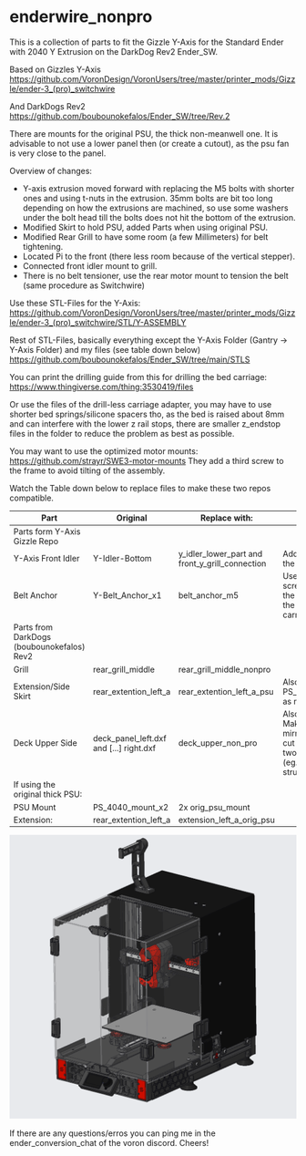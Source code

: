 # enderwire_nonpro

This is a collection of parts to fit the Gizzle Y-Axis for the Standard Ender with 2040 Y Extrusion on the DarkDog Rev2 Ender_SW.

Based on Gizzles Y-Axis https://github.com/VoronDesign/VoronUsers/tree/master/printer_mods/Gizzle/ender-3_(pro)_switchwire

And DarkDogs Rev2 https://github.com/boubounokefalos/Ender_SW/tree/Rev.2

There are mounts for the original PSU, the thick non-meanwell one.
It is advisable to not use a lower panel then (or create a cutout), as the psu fan is very close to the panel.


Overview of changes:

- Y-axis extrusion moved forward with replacing the M5 bolts with shorter ones and using t-nuts in the extrusion.
  35mm bolts are bit too long depending on how the extrusions are machined, so use some washers under the bolt head till the bolts 
  does not hit the bottom of the extrusion.
- Modified Skirt to hold PSU, added Parts when using original PSU.
- Modified Rear Grill to have some room (a few Millimeters) for belt tightening.
- Located Pi to the front (there less room because of the vertical stepper).
- Connected front idler mount to grill.
- There is no belt tensioner, use the rear motor mount to tension the belt (same procedure as Switchwire)

Use these STL-Files for the Y-Axis: 
https://github.com/VoronDesign/VoronUsers/tree/master/printer_mods/Gizzle/ender-3_(pro)_switchwire/STL/Y-ASSEMBLY 

Rest of STL-Files, basically everything except the Y-Axis Folder (Gantry -> Y-Axis Folder) and my files (see table down below)
https://github.com/boubounokefalos/Ender_SW/tree/main/STLS

You can print the drilling guide from this for drilling the bed carriage:
https://www.thingiverse.com/thing:3530419/files

Or use the files of the drill-less carriage adapter, you may have to use shorter bed springs/silicone spacers tho, as the bed is raised about 8mm and can interfere with the lower z rail stops, there are smaller z_endstop files in the folder to reduce the problem as best as possible.



You may want to use the optimized motor mounts: https://github.com/strayr/SWE3-motor-mounts
They add a third screw to the frame to avoid tilting of the assembly.


Watch the Table down below to replace files to make these two repos compatible.


| Part                                       | Original              | Replace with:                                   | Comment:                                                   |
|--------------------------------------------|-----------------------|-------------------------------------------------|------------------------------------------------------------|
| Parts form Y-Axis Gizzle Repo                          |                       |                                                 |                                                            |
| Y-Axis Front Idler                         | Y-Idler-Bottom        | y_idler_lower_part and front_y_grill_connection | Adds a connection to the Front Grill                       |
| Belt Anchor                                | Y-Belt_Anchor_x1      | belt_anchor_m5                             | Uses the original screws and nuts from the wheels to secure the anchor the bed carriage               |
| Parts from DarkDogs (boubounokefalos) Rev2 |                       |                                                 |                                                            |
| Grill                                      | rear_grill_middle     | rear_grill_middle_nonpro                        |                                                            |
| Extension/Side Skirt                       | rear_extention_left_a | rear_extention_left_a_psu                       | Also replaces the PS_4040_Slide_Mount as mount for the psu |
| Deck Upper Side                            | deck_panel_left.dxf and [...] right.dxf| deck_upper_non_pro             | Also available as dxf, Make sure you get it mirrored when getting cut if the material has two surface finishes (eg. glossy and structured)                           | Rear Panel                                 | rear_panel            | rear_panel_non_pro                              | Also available as dxf                                      |
| If using the original thick PSU:           |                       |                                                 |                                                            |
| PSU Mount                                  | PS_4040_mount_x2      | 2x orig_psu_mount                               |                                                            |
| Extension:                                 | rear_extention_left_a | extension_left_a_orig_psu                       |                                                            |




![Home](enderwire_nonpro.png)

If there are any questions/erros you can ping me in the ender_conversion_chat of the voron discord.
Cheers! 

